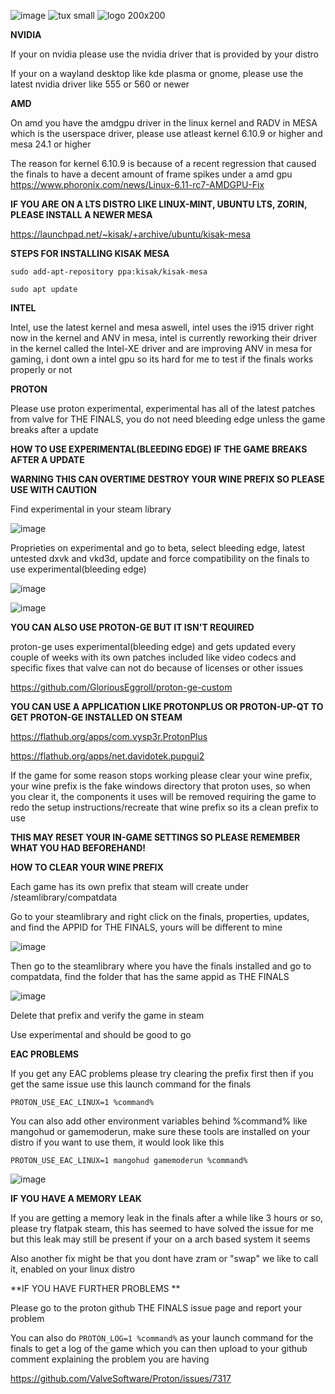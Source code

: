 ![image](https://github.com/user-attachments/assets/3487ffc1-5f38-4880-9254-3b79c67f2dd9) ![tux small](https://github.com/user-attachments/assets/5cec50e6-407c-4e91-b828-ba6c30355dcd)
![logo 200x200](https://github.com/user-attachments/assets/47cf8f8c-42cf-4955-ac34-0f789cc69c7a)




**NVIDIA**

If your on nvidia please use the nvidia driver that is provided by your distro

If your on a wayland desktop like kde plasma or gnome, please use the latest nvidia driver like 555 or 560 or newer

**AMD**

On amd you have the amdgpu driver in the linux kernel and RADV in MESA which is the userspace driver, please use atleast kernel 6.10.9 or higher and mesa 24.1 or higher

The reason for kernel 6.10.9 is because of a recent regression that caused the finals to have a decent amount of frame spikes under a amd gpu
https://www.phoronix.com/news/Linux-6.11-rc7-AMDGPU-Fix

**IF YOU ARE ON A LTS DISTRO LIKE LINUX-MINT, UBUNTU LTS, ZORIN, PLEASE INSTALL A NEWER MESA**

https://launchpad.net/~kisak/+archive/ubuntu/kisak-mesa

**STEPS FOR INSTALLING KISAK MESA**

`sudo add-apt-repository ppa:kisak/kisak-mesa`

`sudo apt update`

**INTEL**

Intel, use the latest kernel and mesa aswell, intel uses the i915 driver right now in the kernel and ANV in mesa, intel is currently reworking their driver in the kernel called the Intel-XE driver and are improving ANV in mesa for gaming, i dont own a intel gpu so its hard for me to test if the finals works properly or not

**PROTON**

Please use proton experimental, experimental has all of the latest patches from valve for THE FINALS, you do not need bleeding edge unless the game breaks after a update

**HOW TO USE EXPERIMENTAL(BLEEDING EDGE) IF THE GAME BREAKS AFTER A UPDATE**

**WARNING THIS CAN OVERTIME DESTROY YOUR WINE PREFIX SO PLEASE USE WITH CAUTION**

Find experimental in your steam library

![image](https://github.com/user-attachments/assets/69d9cbdf-9655-4849-bf17-02d88c17214a)

Proprieties on experimental and go to beta, select bleeding edge, latest untested dxvk and vkd3d, update and force compatibility on the finals to use experimental(bleeding edge)

![image](https://github.com/user-attachments/assets/e4ce2cf9-e286-4f3a-aa06-6438fd0a966e)

![image](https://github.com/user-attachments/assets/80c1f38b-c055-49ec-9761-86761972a1b7)

**YOU CAN ALSO USE PROTON-GE BUT IT ISN'T REQUIRED**

proton-ge uses experimental(bleeding edge) and gets updated every couple of weeks with its own patches included like video codecs and specific fixes that valve can not do because of licenses or other issues 

https://github.com/GloriousEggroll/proton-ge-custom

**YOU CAN USE A APPLICATION LIKE PROTONPLUS OR PROTON-UP-QT TO GET PROTON-GE INSTALLED ON STEAM**

https://flathub.org/apps/com.vysp3r.ProtonPlus

https://flathub.org/apps/net.davidotek.pupgui2

If the game for some reason stops working please clear your wine prefix, your wine prefix is the fake windows directory that proton uses, so when you clear it, the components it uses will be removed requiring the game to redo the setup instructions/recreate that wine prefix so its a clean prefix to use

**THIS MAY RESET YOUR IN-GAME SETTINGS SO PLEASE REMEMBER WHAT YOU HAD BEFOREHAND!**

**HOW TO CLEAR YOUR WINE PREFIX**

Each game has its own prefix that steam will create under /steamlibrary/compatdata

Go to your steamlibrary and right click on the finals, properties, updates, and find the APPID for THE FINALS, yours will be different to mine

![image](https://github.com/user-attachments/assets/8456b6a2-4005-451a-811e-426db77b9694)

Then go to the steamlibrary where you have the finals installed and go to compatdata, find the folder that has the same appid as THE FINALS

![image](https://github.com/user-attachments/assets/776e90f7-53b8-4ba9-be16-b6a2fa9c5a2a)

Delete that prefix and verify the game in steam

Use experimental and should be good to go

**EAC PROBLEMS**

If you get any EAC problems please try clearing the prefix first then if you get the same issue use this launch command for the finals

`PROTON_USE_EAC_LINUX=1 %command%`

You can also add other environment variables behind %command% like mangohud or gamemoderun, make sure these tools are installed on your distro if you want to use them, it would look like this

`PROTON_USE_EAC_LINUX=1 mangohud gamemoderun %command%`

![image](https://github.com/user-attachments/assets/fe7447fb-1840-4889-a2f2-34ededeaebc0)

**IF YOU HAVE A MEMORY LEAK**

If you are getting a memory leak in the finals after a while like 3 hours or so, please try flatpak steam, this has seemed to have solved the issue for me but this leak may still be present if your on a arch based system it seems

Also another fix might be that you dont have zram or "swap" we like to call it, enabled on your linux distro

**IF YOU HAVE FURTHER PROBLEMS **

Please go to the proton github THE FINALS issue page and report your problem

You can also do `PROTON_LOG=1 %command%` as your launch command for the finals to get a log of the game which you can then upload to your github comment explaining the problem you are having

https://github.com/ValveSoftware/Proton/issues/7317




